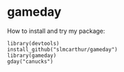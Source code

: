 gameday
=======

How to install and try my package:

```
library(devtools)
install_github("slmcarthur/gameday")
library(gameday)
gday("canucks")
